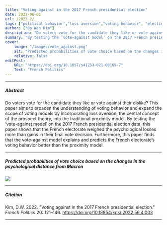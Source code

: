 ```yaml
---
title: "Voting against in the 2017 French presidential election" 
date: 2022-06-01
url: /2022_2/
tags: ["political behavior","loss aversion","voting behavior", "election"]
author: ["Do Won Kim"]
description: "Do voters vote for the candidate they like or vote against their dislike? This paper aims to broaden the understanding of voting behavior and expand the scope of voting models by incorporating loss aversion, the central concept of the prospect theory, into the traditional proximity model." 
summary: "By testing the ‘vote-against model’ on the 2017 French presidential election data, this paper shows that the French electorate weighed the psychological losses more than gains in their final vote decision. Furthermore, this paper finds that the vote-against model explains and predicts the French electorate’s voting behavior better than the proximity model." 
cover:
    image: "/images/vote_against.png"
    alt: "Predicted probabilities of vote choice based on the changes in the psychological distance from Macron"
    relative: false
editPost:
    URL: "https://doi.org/10.1057/s41253-021-00165-7"
    Text: "French Politics"
---
```



---

##### Abstract

Do voters vote for the candidate they like or vote against their dislike? This paper aims to broaden the understanding of voting behavior and expand the scope of voting models by incorporating loss aversion, the central concept of the prospect theory, into the traditional proximity model. By testing the ‘vote-against model’ on the 2017 French presidential election data, this paper shows that the French electorate weighed the psychological losses more than gains in their final vote decision. Furthermore, this paper finds that the vote-against model explains and predicts the French electorate’s voting behavior better than the proximity model.


---

##### Predicted probabilities of vote choice based on the changes in the psychological distance from Macron

![](/images/vote_against.png)

---

##### Citation

Kim, D.W. 2022. "Voting against in the 2017 French presidential election." *French Politics* 20: 121–146. https://doi.org/10.18854/kpsr.2022.56.4.003

---